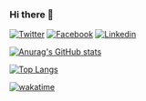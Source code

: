 ### Hi there 👋

<!--
**timnirmal/timnirmal** is a ✨ _special_ ✨ repository because its `README.md` (this file) appears on your GitHub profile.

Here are some ideas to get you started:

- 🔭 I’m currently working on ...
- 🌱 I’m currently learning ...
- 👯 I’m looking to collaborate on ...
- 🤔 I’m looking for help with ...
- 💬 Ask me about ...
- 📫 How to reach me: ...
- 😄 Pronouns: ...
- ⚡ Fun fact: ...
-->
[![Twitter](https://img.shields.io/badge/-Twitter-222222?style=flat-square&logo=twitter&logoColor=white&link=https://twitter.com/timnirmal/)](https://twitter.com/timnirmal)
[![Facebook](https://img.shields.io/badge/Facebook-222222?&style=flat-square&logo=facebook&logoColor=white&link=https://www.facebook.com/thimiranirmal)](https://www.facebook.com/thimiranirmal)
[![Linkedin](https://img.shields.io/badge/-LinkedIn-222222?style=flat-square&logo=Linkedin&logoColor=white&link=https://www.linkedin.com/in/thimiranirmal/)](https://www.linkedin.com/in/thimiranirmal/)

[![Anurag's GitHub stats](https://github-readme-stats.vercel.app/api?username=timnirmal&show_icons=true&theme=radical)](https://github.com/anuraghazra/github-readme-stats) 
<!--
- [![Anurag's GitHub stats](https://github-readme-stats.vercel.app/api?username=timnirmal&show_icons=true&theme=dark)](https://github.com/anuraghazra/github-readme-stats) 
- [![Anurag's GitHub stats](https://github-readme-stats.vercel.app/api?username=timnirmal&show_icons=true&theme=merko)](https://github.com/anuraghazra/github-readme-stats) 
- [![Anurag's GitHub stats](https://github-readme-stats.vercel.app/api?username=timnirmal&show_icons=true&theme=gruvbox)](https://github.com/anuraghazra/github-readme-stats) 
-->
<!--
[![Anurag's GitHub stats](https://github-readme-stats.vercel.app/api?username=timnirmal&show_icons=true&theme=tokyonight)](https://github.com/anuraghazra/github-readme-stats) 

- [![Anurag's GitHub stats](https://github-readme-stats.vercel.app/api?username=timnirmal&show_icons=true&theme=onedark)](https://github.com/anuraghazra/github-readme-stats) 
- [![Anurag's GitHub stats](https://github-readme-stats.vercel.app/api?username=timnirmal&show_icons=true&theme=synthwave)](https://github.com/anuraghazra/github-readme-stats) 
- [![Anurag's GitHub stats](https://github-readme-stats.vercel.app/api?username=timnirmal&show_icons=true&theme=highcontrast)](https://github.com/anuraghazra/github-readme-stats) 
- [![Anurag's GitHub stats](https://github-readme-stats.vercel.app/api?username=timnirmal&show_icons=true&theme=dracula)](https://github.com/anuraghazra/github-readme-stats) 

-->
[![Top Langs](https://github-readme-stats.vercel.app/api/top-langs/?username=timnirmal)](https://github.com/anuraghazra/github-readme-stats)    

<!--
[![TimNirmal's wakatime stats](https://github-readme-stats.vercel.app/api/wakatime?username=timnirmal)](https://github.com/anuraghazra/github-readme-stats)
-->

[![wakatime](https://wakatime.com/badge/user/1ef7207e-8c7f-48e7-85dd-ae25ae25470e.svg)](https://wakatime.com/@1ef7207e-8c7f-48e7-85dd-ae25ae25470e)



